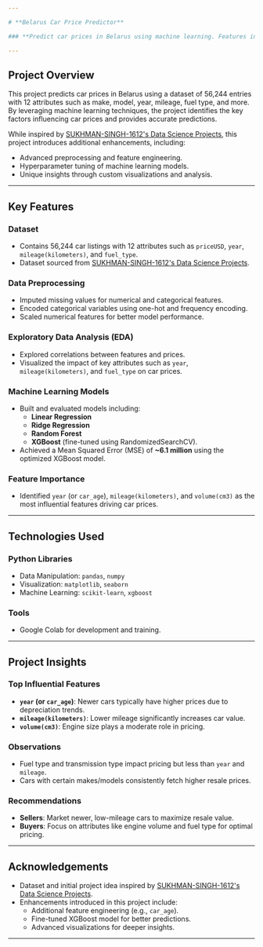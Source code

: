 ```yaml
---

# **Belarus Car Price Predictor**

### **Predict car prices in Belarus using machine learning. Features include advanced preprocessing, hyperparameter-tuned models, and insightful visualizations.**

---
```


## **Project Overview**
This project predicts car prices in Belarus using a dataset of 56,244 entries with 12 attributes such as make, model, year, mileage, fuel type, and more. By leveraging machine learning techniques, the project identifies the key factors influencing car prices and provides accurate predictions.

While inspired by [SUKHMAN-SINGH-1612's Data Science Projects](https://github.com/SUKHMAN-SINGH-1612/Data-Science-Projects), this project introduces additional enhancements, including:
- Advanced preprocessing and feature engineering.
- Hyperparameter tuning of machine learning models.
- Unique insights through custom visualizations and analysis.

---

## **Key Features**

### **Dataset**
- Contains 56,244 car listings with 12 attributes such as `priceUSD`, `year`, `mileage(kilometers)`, and `fuel_type`.
- Dataset sourced from [SUKHMAN-SINGH-1612's Data Science Projects](https://github.com/SUKHMAN-SINGH-1612/Data-Science-Projects).

### **Data Preprocessing**
- Imputed missing values for numerical and categorical features.
- Encoded categorical variables using one-hot and frequency encoding.
- Scaled numerical features for better model performance.

### **Exploratory Data Analysis (EDA)**
- Explored correlations between features and prices.
- Visualized the impact of key attributes such as `year`, `mileage(kilometers)`, and `fuel_type` on car prices.

### **Machine Learning Models**
- Built and evaluated models including:
  - **Linear Regression**
  - **Ridge Regression**
  - **Random Forest**
  - **XGBoost** (fine-tuned using RandomizedSearchCV).
- Achieved a Mean Squared Error (MSE) of **~6.1 million** using the optimized XGBoost model.

### **Feature Importance**
- Identified `year` (or `car_age`), `mileage(kilometers)`, and `volume(cm3)` as the most influential features driving car prices.

---

## **Technologies Used**

### **Python Libraries**
- Data Manipulation: `pandas`, `numpy`
- Visualization: `matplotlib`, `seaborn`
- Machine Learning: `scikit-learn`, `xgboost`

### **Tools**
- Google Colab for development and training.

---

## **Project Insights**

### **Top Influential Features**
- **`year` (or `car_age`)**: Newer cars typically have higher prices due to depreciation trends.
- **`mileage(kilometers)`**: Lower mileage significantly increases car value.
- **`volume(cm3)`**: Engine size plays a moderate role in pricing.

### **Observations**
- Fuel type and transmission type impact pricing but less than `year` and `mileage`.
- Cars with certain makes/models consistently fetch higher resale prices.

### **Recommendations**
- **Sellers**: Market newer, low-mileage cars to maximize resale value.
- **Buyers**: Focus on attributes like engine volume and fuel type for optimal pricing.

---

## **Acknowledgements**
- Dataset and initial project idea inspired by [SUKHMAN-SINGH-1612's Data Science Projects](https://github.com/SUKHMAN-SINGH-1612/Data-Science-Projects).
- Enhancements introduced in this project include:
  - Additional feature engineering (e.g., `car_age`).
  - Fine-tuned XGBoost model for better predictions.
  - Advanced visualizations for deeper insights.

---

